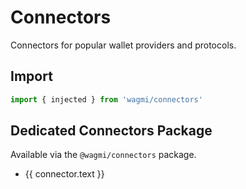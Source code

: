 <script setup>
import { getSidebar } from '../../.vitepress/sidebar'

const connectors = getSidebar()['/core']
  .find(x => x.text.includes('Configuration')).items
  .find(x => x.text.includes('Connectors')).items
  .sort((a, b) => a.text.localeCompare(b.text))
</script>

# Connectors

Connectors for popular wallet providers and protocols.

## Import

```ts
import { injected } from 'wagmi/connectors'
```

## Dedicated Connectors Package

Available via the `@wagmi/connectors` package.

<ul>
  <li v-for="connector of connectors">
    <a :href="connector.link">{{ connector.text }}</a>
  </li>
</ul>
